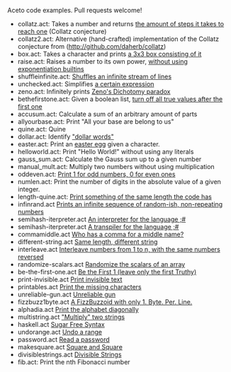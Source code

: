 Aceto code examples. Pull requests welcome!

- collatz.act: Takes a number and returns [the amount of steps it takes to reach one](https://codegolf.stackexchange.com/a/120204/21173) (Collatz conjecture)
- collatz2.act: Alternative (hand-crafted) implementation of the Collatz conjecture from (http://github.com/daherb/collatz)
- box.act: Takes a character and prints [a 3x3 box consisting of it](https://codegolf.stackexchange.com/questions/120052/try-to-make-a-square/120106#120106)
- raise.act: Raises a number to its own power, [without using exponentiation builtins](https://codegolf.stackexchange.com/a/120055/21173)
- shuffleinfinite.act: [Shuffles an infinite stream of lines](https://codegolf.stackexchange.com/a/120591/21173)
- unchecked.act: Simplifies [a certain expression](https://codegolf.stackexchange.com/a/120032/21173)
- zeno.act: Infinitely prints [Zeno's Dichotomy paradox](https://codegolf.stackexchange.com/a/120826/21173)
- bethefirstone.act: Given a boolean list, [turn off all true values after the first one](https://codegolf.stackexchange.com/a/119487/21173)
- accusum.act: Calculate a sum of an arbitrary amount of parts
- allyourbase.act: Print "All your base are belong to us"
- quine.act: Quine
- dollar.act: Identify ["dollar words"](https://codegolf.stackexchange.com/a/116988/21173)
- easter.act: Print an [easter egg](https://codegolf.stackexchange.com/a/116971/21173) given a character.
- helloworld.act: Print "Hello World!" without using any literals
- gauss_sum.act: Calculate the Gauss sum up to a given number
- manual_mult.act: Multiply two numbers without using multiplication
- oddeven.act: [Print 1 for odd numbers, 0 for even ones](https://codegolf.stackexchange.com/a/119530/21173)
- numlen.act: Print the number of digits in the absolute value of a given integer.
- length-quine.act: [Print something of the same length the code has](https://codegolf.stackexchange.com/a/121386/21173)
- infinrand.act [Prints an infinite sequence of random-ish, non-repeating numbers](https://codegolf.stackexchange.com/a/121960/21173)
- semihash-iterpreter.act [An interpreter for the language ;#](https://codegolf.stackexchange.com/a/121990/21173)
- semihash-iterpreter.act [A transpiler for the language ;#](https://codegolf.stackexchange.com/a/122182/21173)
- commamiddle.act [Who has a comma for a middle name?](https://codegolf.stackexchange.com/a/123351/21173)
- different-string.act [Same length, different string](https://codegolf.stackexchange.com/a/123591/21173)
- interleave.act [Interleave numbers from 1 to n, with the same numbers reversed](https://codegolf.stackexchange.com/a/123479/21173)
- randomize-scalars.act [Randomize the scalars of an array](https://codegolf.stackexchange.com/a/123634/21173)
- be-the-first-one.act [Be the First 1 (leave only the first Truthy)](https://codegolf.stackexchange.com/a/119487/21173)
- print-invisible.act [Print invisible text](https://codegolf.stackexchange.com/a/123594/21173)
- printables.act [Print the missing characters](https://codegolf.stackexchange.com/a/123770/21173)
- unreliable-gun.act [Unreliable gun](https://codegolf.stackexchange.com/a/123948/21173)
- fizzbuzz1byte.act [A FizzBuzzoid with only 1. Byte. Per. Line.](https://codegolf.stackexchange.com/a/124355/21173)
- alphadia.act [Print the alphabet diagonally](https://codegolf.stackexchange.com/a/125240/21173)
- multistring.act ["Multiply" two strings](https://codegolf.stackexchange.com/a/125629/21173)
- haskell.act [Sugar Free Syntax](https://codegolf.stackexchange.com/a/126469/21173)
- undorange.act [Undo a range](https://codegolf.stackexchange.com/a/139860/21173)
- password.act [Read a password](https://codegolf.stackexchange.com/a/125637/21173)
- makesquare.act [Square and Square](https://codegolf.stackexchange.com/a/139874/21173)
- divisiblestrings.act [Divisible Strings](https://codegolf.stackexchange.com/a/210872/21173)
- fib.act: Print the nth Fibonacci number
